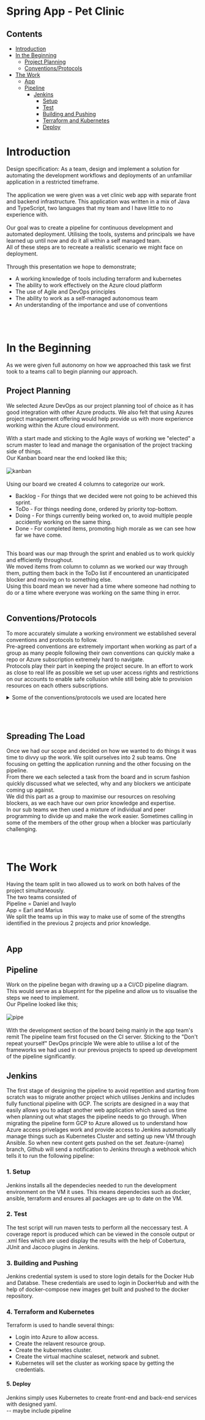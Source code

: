 # Spring App - Pet Clinic 

## Contents
* [Introduction](#introduction)
* [In the Beginning](#in-the-beginning)
  * [Project Planning](#project-planning)
  * [Conventions/Protocols](#conventions/protocols)
* [The Work](#the-work)
  * [App](#App)
  * [Pipeline](#pipeline)
    * [Jenkins](#jenkins)
      * [Setup](#1.-setup)
      * [Test](#2.-test)
      * [Building and Pushing](#3.-building-and-pushing)
      * [Terraform and Kubernetes](#4.-terraform-and-kubernetes)
      * [Deploy](#5.-deploy)

# **Introduction**
Design specification:
As a team, design and implement a solution for automating the development workflows and deployments of an unfamiliar application in a restricted timeframe.<br/>
<br/>
The application we were given was a vet clinic web app with separate front and backend infrastructure. This application was written in a mix of Java and TypeScript, two languages that my team and I have little to no experience with. <br/>
<br/>
Our goal was to create a pipeline for continuous development and automated deployment. Utilising the tools, systems and principals we have learned up until now and do it all within a self managed team. <br/>
All of these steps are to recreate a realistic scenario we might face on deployment. <br/>
<br/>
Through this presentation we hope to demonstrate;
- A working knowledge of tools including terraform and kubernetes
- The ability to work effectively on the Azure cloud platform
- The use of Agile and DevOps principles
- The ability to work as a self-managed autonomous team
- An understanding of the importance and use of conventions<br/>
<br/>
<br/>

# **In the Beginning**
As we were given full autonomy on how we approached this task we first took to a teams call to begin planning our approach. <br/>

## **Project Planning** <br/>
We selected Azure DevOps as our project planning tool of choice as it has good integration with other Azure products. We also felt that using Azures project management offering would help provide us with more experience working within the Azure cloud environment. <br/>
<br/>
With a start made and sticking to the Agile ways of working we "elected" a scrum master to lead and manage the organisation of the project tracking side of things. <br/>
Our Kanban board near the end looked like this;<br/>
<br/>
![kanban](https://i.imgur.com/UV9EEef.png)
<br/>
<br/>
Using our board we created 4 columns to categorize our work.<br/>
- Backlog - For things that we decided were not going to be achieved this sprint.
- ToDo - For things needing done, ordered by priority top-bottom.
- Doing -  For things currently being worked on, to avoid multiple people accidently working on the same thing. 
- Done - For completed items, promoting high morale as we can see how far we have come. <br/>

<br/>
This board was our map through the sprint and enabled us to work quickly and efficiently throughout.<br/>
We moved items from column to column as we worked our way through them, putting them back in the ToDo list if encountered an unanticipated blocker and moving on to something else.<br/>
Using this board mean we never had a time where someone had nothing to do or a time where everyone was working on the same thing in error. 
<br/>
<br/>

## Conventions/Protocols <br/>
To more accurately simulate a working environment we established several conventions and protocols to follow.<br/>
Pre-agreed conventions are extremely important when working as part of a group as many people following their own conventions can quickly make a repo or Azure subscription extremely hard to navigate.<br/>
Protocols play their part in keeping the project secure. In an effort to work as close to real life as possible we set up user access rights and restrictions on our accounts to enable safe collusion while still being able to provision resources on each others subscriptions. 
<br/>
<details>
  <summary>Some of the conventions/protocols we used are located here</summary>
  

**Feature Branch Model** <br/>
Some of the advantages of using this model are:
- readability
- traceability 
- accountability

These qualities are were very useful in our project enabling us to all work from the same codebase and repo without adversely affecting one another's work and when things went wrong it was easy to trace them back to the owner for resolution.<br/>
<br/>

**Pull/Merge Restrictions**<br/>
Similar to the feature branch model, this convention helped avoid broken code being merged into working code. <br/>
When ever we  merged something into dev/main it was streamed on teams to the group so we could very quickly resolve any merge conflicts that might break code someone else was working on. <br/>
<br/>

**Git Branch Naming** <br/>
For branch naming we used; <br/>
feature-branchName<br/>
![featurebranchmodel](https://i.imgur.com/uOhNKJB.png)<br/>
Which enabled at a glance recognition of what was/ has been worked on while also not impeding the used of tabbing to auto complete lines for speed.<br/>
<br/>

**Git Commit Message** <br/>
For adding commits to branches we used; <br/>
 "usersInitials: commit message"<br/>
![commit](https://i.imgur.com/5R4gGgk.png)<br/>
Letting us quickly identify to who created the commit. This allows us to get the person responsible to look into it quickly should an issue arise.

</details>
<br/>
<br/>
<br/>

## Spreading The Load
Once we had our scope and decided on how we wanted to do things it was time to divvy up the work. We split ourselves into 2 sub teams. One focusing on getting the application running and the other focusing on the pipeline.<br/>
From there we each selected a task from the board and in scrum fashion quickly discussed what we selected, why and any blockers we anticipate coming up against.<br/>
We did this part as a group to maximise our resources on resolving blockers, as we each have our own prior knowledge and expertise.<br/>
In our sub teams we then used a mixture of individual and peer programming to divide up and make the work easier. Sometimes calling in some of the members of the other group when a blocker was particularly challenging.
<br/>
<br/>
<br/>

# **The Work**
Having the team split in two allowed us to work on both halves of the project simultaneously.<br/>
The two teams consisted of <br/>
Pipeline = Daniel and Ivaylo <br/>
App = Earl and Marius <br/>
We split the teams up in this way to make use of some of the strengths identified in the previous 2 projects and prior knowledge.
<br/>
<br/>

## **App** <br/>


## **Pipeline** <br/>
Work on the pipeline began with drawing up a a CI/CD pipeline diagram. This would serve as a blueprint for the pipeline and allow us to visualise the steps we need to implement.  <br/>
Our Pipeline looked like this; <br/>
<br/>
![pipe](https://imgur.com/kG9eXl5.png)
<br/>
<br/>
With the development section of the board being mainly in the app team's remit The pipeline team first focused on the CI server.
Sticking to the "Don't repeat yourself" DevOps principle We were able to utilise a lot of the frameworks we had used in our previous projects to speed up development of the pipeline significantly. 

## **Jenkins**
The first stage of designing the pipeline to avoid repetition and starting from scratch was to migrate another project which utilises Jenkins and includes fully functional pipeline with GCP. The scripts are designed in a way that easily allows you to adapt another web application which saved us time when planning out what stages the pipeline needs to go through.
When migrating the pipeline form GCP to Azure allowed us to understand how Azure access privelages work and provide access to Jenkins automatically manage things such as Kubernetes Cluster and setting up new VM through Ansible.
So when new content gets pushed on the set .feature-{name} branch, Github will send a notification to Jenkins through a webhook which tells it to run the following pipeline:
### **1. Setup**
Jenkins installs all the dependecies needed to run the development environment on the VM it uses. This means dependecies such as docker, ansible, terraform and ensures all packages are up to date on the VM.
### **2. Test**
The test script will run maven tests to perform all the neccessary test. A coverage report is produced which can be viewed in the console output or .xml files which are used display the results with the help of Cobertura, JUnit and Jacoco plugins in Jenkins.
### **3. Building and Pushing**
Jenkins credential system is used to store login details for the Docker Hub and Databse. These credentials are used to login in DockerHub and with the help of docker-compose new images get built and pushed to the docker repository.
### **4. Terraform and Kubernetes**
Terraform is used to handle several things:
   * Login into Azure to allow access.
   * Create the relavent resource group.
   * Create the kubernetes cluster.
   * Create the virtual machine scaleset, network and subnet.
   * Kubernetes will set the cluster as working space by getting the credentials.
#### **5. Deploy**
Jenkins simply uses Kubernetes to create front-end and back-end services with designed yaml.
<br>
-- maybe include pipeline